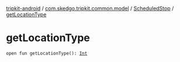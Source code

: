 [tripkit-android](../../index.md) / [com.skedgo.tripkit.common.model](../index.md) / [ScheduledStop](index.md) / [getLocationType](./get-location-type.md)

# getLocationType

`open fun getLocationType(): `[`Int`](https://kotlinlang.org/api/latest/jvm/stdlib/kotlin/-int/index.html)